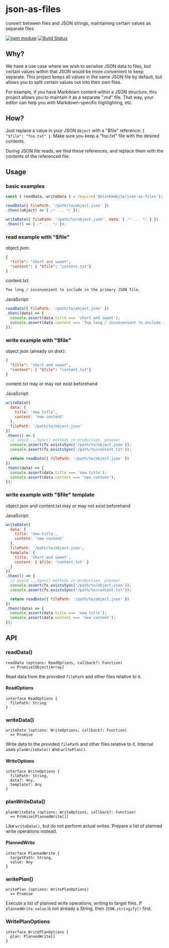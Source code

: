# json-as-files

convert between files and JSON strings, maintaining certain values as separate files

[![npm module](https://img.shields.io/npm/v/@blinkmobile/json-as-files.svg)](https://www.npmjs.com/package/@blinkmobile/json-as-files)
[![Build Status](https://travis-ci.org/blinkmobile/json-as-files.js.png)](https://travis-ci.org/blinkmobile/json-as-files.js)


## Why?

We have a use case where we wish to serialise JSON data to files,
but certain values within that JSON would be more convenient to keep separate.
This project keeps all values in the same JSON file by default,
but allows you to split certain values out into their own files.

For example, if you have Markdown content within a JSON structure,
this project allows you to maintain it as a separate ".md" file.
That way, your editor can help you with Markdown-specific highlighting, etc.


## How?

Just replace a value in your JSON `Object` with a "$file" reference:
`{ "$file": "foo.txt" }`.
Make sure you keep a "foo.txt" file with the desired contents.

During JSON file reads, we find these references,
and replace them with the contents of the referenced file.


## Usage


### basic examples

```js
const { readData, writeData } = require('@blinkmobile/json-as-files');

readData({ filePath: '/path/to/object.json' })
.then((object) => { /* ... */ });

writeData({ filePath: '/path/to/object.json', data: { /* ... */ } })
.then(() => { /* ... */ });
```


### read example with "$file"

object.json:
```json
{
  "title": "short and sweet",
  "content": { "$file": "content.txt"}
}
```

content.txt:
```txt
Too long / inconvenient to include in the primary JSON file.
```

JavaScript:
```js
readData({ filePath: '/path/to/object.json' })
.then((data) => {
  console.assert(data.title === 'short and sweet');
  console.assert(data.content === 'Too long / inconvenient to include in the primary JSON file.');
});
```

### write example with "$file"

object.json (already on disk):
```json
{
  "title": "short and sweet",
  "content": { "$file": "content.txt"}
}
```

content.txt may or may not exist beforehand

JavaScript:
```js
writeData({
  data: {
    title: 'new title',
    content: 'new content'
  },
  filePath: '/path/to/object.json'
})
.then(() => {
  // avoid ...Sync() methods in production, please!
  console.assert(fs.existsSync('/path/to/object.json'));
  console.assert(fs.existsSync('/path/to/content.txt'));

  return readData({ filePath: '/path/to/object.json' })
})
.then((data) => {
  console.assert(data.title === 'new title');
  console.assert(data.content === 'new content');
});
```


### write example with "$file" template

object.json and content.txt may or may not exist beforehand

JavaScript:
```js
writeData({
  data: {
    title: 'new title',
    content: 'new content'
  },
  filePath: '/path/to/object.json',
  template: {
    title: 'short and sweet',
    content: { $file: 'content.txt' }
  }
})
.then(() => {
  // avoid ...Sync() methods in production, please!
  console.assert(fs.existsSync('/path/to/object.json'));
  console.assert(fs.existsSync('/path/to/content.txt'));

  return readData({ filePath: '/path/to/object.json' })
})
.then((data) => {
  console.assert(data.title === 'new title');
  console.assert(data.content === 'new content');
});
```


## API


### readData()

```
readData (options: ReadOptions, callback?: Function)
  => Promise[Object|Array]
```

Read data from the provided `filePath` and other files relative to it.


#### ReadOptions

```
interface ReadOptions {
  filePath: String
}
```


### writeData()

```
writeData (options: WriteOptions, callback?: Function)
  => Promise
```

Write data to the provided `filePath` and other files relative to it.
Internal uses `planWriteData()` and `writePlan()`.


#### WriteOptions

```
interface WriteOptions {
  filePath: String,
  data?: Any,
  template?: Any
}
```


### planWriteData()

```
planWriteData (options: WriteOptions, callback?: Function)
  => Promise[PlannedWrite[]]
```

Like `writeData()`, but do not perform actual writes.
Prepare a list of planned write operations instead.


#### PlannedWrite

```
interface PlannedWrite {
  targetPath: String,
  value: Any
}
```


### writePlan()

```
writePlan (options: WritePlanOptions)
  => Promise
```

Execute a list of planned write operations, writing to target files.
If `plannedWrite.value` is not already a String, then `JSON.stringify()` first.


### WritePlanOptions

```
interface WritePlanOptions {
  plan: PlannedWrite[]
}
```

